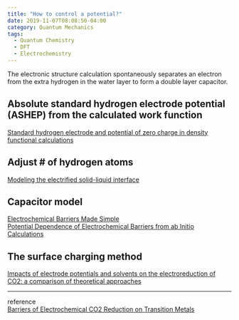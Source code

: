 ```yaml
---
title: "How to control a potential?"
date: 2019-11-07T08:08:50-04:00
category: Quantum Mechanics
tags:
  - Quantum Chemistry
  - DFT
  - Electrochemistry
---
```


The electronic structure calculation spontaneously separates an electron from the extra hydrogen in the water layer to form a double layer capacitor.

## Absolute standard hydrogen electrode potential (ASHEP) from the calculated work function
[Standard hydrogen electrode and potential of zero charge in density functional calculations](https://journals.aps.org/prb/abstract/10.1103/PhysRevB.84.115452)  

## Adjust # of hydrogen atoms
[Modeling the electrified solid-liquid interface](https://www.sciencedirect.com/science/article/pii/S0009261408013754)  

## Capacitor model
[Electrochemical Barriers Made Simple](https://pubs.acs.org/doi/abs/10.1021/acs.jpclett.5b01043)  
[Potential Dependence of Electrochemical Barriers from ab Initio Calculations](https://pubs.acs.org/doi/abs/10.1021/acs.jpclett.6b00382) 

## The surface charging method
[Impacts of electrode potentials and solvents on the electroreduction of CO2: a comparison of theoretical approaches](https://pubs.rsc.org/en/content/articlelanding/2015/cp/c5cp00946d#!divAbstract)  

---
reference  
[Barriers of Electrochemical CO2 Reduction on Transition Metals](https://pubs.acs.org/doi/abs/10.1021/acs.oprd.6b00103)  

